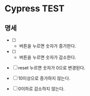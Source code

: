 # Cypress TEST

## 명세
- [ ] + 버튼을 누르면 숫자가 증가한다.
- [ ] - 버튼을 누르면 숫자가 감소한다.
- [ ] reset 누르면 숫자가 0으로 변경된다.
- [ ] 10이상으로 증가하지 않는다.
- [ ] 0이하로 감소하지 않는다.

